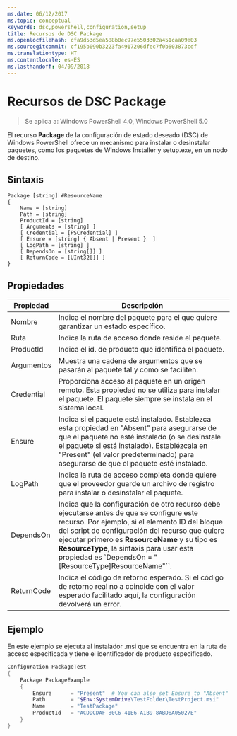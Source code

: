 ```yaml
---
ms.date: 06/12/2017
ms.topic: conceptual
keywords: dsc,powershell,configuration,setup
title: Recursos de DSC Package
ms.openlocfilehash: cfa9d53d5ea588b0ec97e5503302a451caa09e03
ms.sourcegitcommit: cf195b090b3223fa4917206dfec7f0b603873cdf
ms.translationtype: HT
ms.contentlocale: es-ES
ms.lasthandoff: 04/09/2018
---
```

# <a name="dsc-package-resource"></a>Recursos de DSC Package

> Se aplica a: Windows PowerShell 4.0, Windows PowerShell 5.0

El recurso **Package** de la configuración de estado deseado (DSC) de Windows PowerShell ofrece un mecanismo para instalar o desinstalar paquetes, como los paquetes de Windows Installer y setup.exe, en un nodo de destino.

## <a name="syntax"></a>Sintaxis

```
Package [string] #ResourceName
{
    Name = [string]
    Path = [string]
    ProductId = [string]
    [ Arguments = [string] ]
    [ Credential = [PSCredential] ]
    [ Ensure = [string] { Absent | Present }  ]
    [ LogPath = [string] ]
    [ DependsOn = [string[]] ]
    [ ReturnCode = [UInt32[]] ]
}
```

## <a name="properties"></a>Propiedades
|  Propiedad  |  Descripción   |
|---|---|
| Nombre| Indica el nombre del paquete para el que quiere garantizar un estado específico.|
| Ruta| Indica la ruta de acceso donde reside el paquete.|
| ProductId| Indica el id. de producto que identifica el paquete.|
| Argumentos| Muestra una cadena de argumentos que se pasarán al paquete tal y como se faciliten.|
| Credential| Proporciona acceso al paquete en un origen remoto. Esta propiedad no se utiliza para instalar el paquete. El paquete siempre se instala en el sistema local.|
| Ensure| Indica si el paquete está instalado. Establezca esta propiedad en "Absent" para asegurarse de que el paquete no esté instalado (o se desinstale el paquete si está instalado). Establézcala en "Present" (el valor predeterminado) para asegurarse de que el paquete esté instalado.|
| LogPath| Indica la ruta de acceso completa donde quiere que el proveedor guarde un archivo de registro para instalar o desinstalar el paquete.|
| DependsOn | Indica que la configuración de otro recurso debe ejecutarse antes de que se configure este recurso. Por ejemplo, si el elemento ID del bloque del script de configuración del recurso que quiere ejecutar primero es **ResourceName** y su tipo es **ResourceType**, la sintaxis para usar esta propiedad es `DependsOn = "[ResourceType]ResourceName"``.|
| ReturnCode| Indica el código de retorno esperado. Si el código de retorno real no a coincide con el valor esperado facilitado aquí, la configuración devolverá un error.|

## <a name="example"></a>Ejemplo

En este ejemplo se ejecuta al instalador .msi que se encuentra en la ruta de acceso especificada y tiene el identificador de producto especificado.

```powershell
Configuration PackageTest
{
    Package PackageExample
    {
        Ensure      = "Present"  # You can also set Ensure to "Absent"
        Path        = "$Env:SystemDrive\TestFolder\TestProject.msi"
        Name        = "TestPackage"
        ProductId   = "ACDDCDAF-80C6-41E6-A1B9-8ABD8A05027E"
    }
}
```